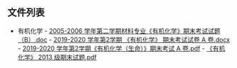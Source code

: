 

## 文件列表

  - 有机化学
        - [2005-2006 学年第二学期材料专业《有机化学》期末考试试题（B）.doc](https://github.com/bjut-swift/BJUT-Helper/raw/master/./%E6%9C%89%E6%9C%BA%E5%8C%96%E5%AD%A6/2005-2006%20%E5%AD%A6%E5%B9%B4%E7%AC%AC%E4%BA%8C%E5%AD%A6%E6%9C%9F%E6%9D%90%E6%96%99%E4%B8%93%E4%B8%9A%E3%80%8A%E6%9C%89%E6%9C%BA%E5%8C%96%E5%AD%A6%E3%80%8B%E6%9C%9F%E6%9C%AB%E8%80%83%E8%AF%95%E8%AF%95%E9%A2%98%EF%BC%88B%EF%BC%89.doc)
        - [2019-2020 学年第2学期 《有机化学》 期末考试试卷 A 卷.docx](https://github.com/bjut-swift/BJUT-Helper/raw/master/./%E6%9C%89%E6%9C%BA%E5%8C%96%E5%AD%A6/2019-2020%20%E5%AD%A6%E5%B9%B4%E7%AC%AC2%E5%AD%A6%E6%9C%9F%20%E3%80%8A%E6%9C%89%E6%9C%BA%E5%8C%96%E5%AD%A6%E3%80%8B%20%E6%9C%9F%E6%9C%AB%E8%80%83%E8%AF%95%E8%AF%95%E5%8D%B7%20A%20%E5%8D%B7.docx)
        - [2019-2020 学年第2学期《有机化学（生命）》期末考试 A 卷.pdf](https://github.com/bjut-swift/BJUT-Helper/raw/master/./%E6%9C%89%E6%9C%BA%E5%8C%96%E5%AD%A6/2019-2020%20%E5%AD%A6%E5%B9%B4%E7%AC%AC2%E5%AD%A6%E6%9C%9F%E3%80%8A%E6%9C%89%E6%9C%BA%E5%8C%96%E5%AD%A6%EF%BC%88%E7%94%9F%E5%91%BD%EF%BC%89%E3%80%8B%E6%9C%9F%E6%9C%AB%E8%80%83%E8%AF%95%20A%20%E5%8D%B7.pdf)
        - [《有机化学》 2013 级期末试题.pdf](https://github.com/bjut-swift/BJUT-Helper/raw/master/./%E6%9C%89%E6%9C%BA%E5%8C%96%E5%AD%A6/%E3%80%8A%E6%9C%89%E6%9C%BA%E5%8C%96%E5%AD%A6%E3%80%8B%202013%20%E7%BA%A7%E6%9C%9F%E6%9C%AB%E8%AF%95%E9%A2%98.pdf)
